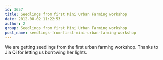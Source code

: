 ```yaml
---
id: 3657
title: Seedlings from first Mini Urban Farming workshop
date: 2012-08-02 11:22:53
author: 2
group: Seedlings from first Mini Urban Farming workshop
post_name: seedlings-from-first-mini-urban-farming-workshop
---
```


We are getting seedlings from the first urban farming workshop. Thanks to Jia Qi for letting us borrowing her lights.